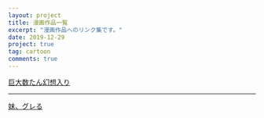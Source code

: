 ```yaml
---
layout: project
title: 漫画作品一覧
excerpt: "漫画作品へのリンク集です。"
date: 2019-12-29
project: true
tag: cartoon
comments: true
---
```


[巨大数たん幻想入り](https://www.pixiv.net/user/20006473/series/35747)

***

[妹、グレる](https://www.pixiv.net/user/20006473/series/8073)
